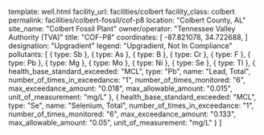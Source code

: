 template: well.html
facility_url: facilities/colbert
facility_class: colbert
permalink: facilities/colbert-fossil/cof-p8
location: "Colbert County, AL"
site_name: "Colbert Fossil Plant"
owner/operator: "Tennessee Valley Authority (TVA)"
title: "COF-P8"
coordinates: [
    -87.821078,
    34.722688,
]
designation: "Upgradient"
legend: "Upgradient, Not In Compliance"
pollutants: [
  {
    type: Sb
  },
  {
    type: As
  },
  {
    type: B
  },
  {
    type: Cr
  },
  {
    type: F
  },
  {
    type: Pb
  },
  {
    type: Mg
  },
  {
    type: Mo
  },
  {
    type: Ni
  },
  {
    type: Se
  },
  {
    type: Tl
  },
  {
    health_base_standard_exceeded: "MCL",
    type: "Pb",
    name: "Lead, Total",
    number_of_times_in_exceedance: "1",
    number_of_times_monitored: "6",
    max_exceedance_amount: "0.018",
    max_allowable_amount: "0.015",
    unit_of_measurement: "mg/L"
  },
  {
    health_base_standard_exceeded: "MCL",
    type: "Se",
    name: "Selenium, Total",
    number_of_times_in_exceedance: "1",
    number_of_times_monitored: "6",
    max_exceedance_amount: "0.133",
    max_allowable_amount: "0.05",
    unit_of_measurement: "mg/L"
  }
]
    